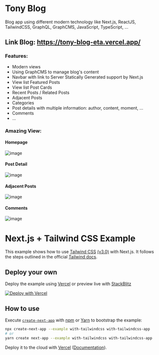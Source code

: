 # Tony Blog
Blog app using different modern technology like Next.js, ReactJS, TailwindCSS, GraphQL, GraphCMS, JavaScript, TypeScript, ...

## Link Blog: https://tony-blog-eta.vercel.app/

### Features:
- Modern views
- Using GraphCMS to manage blog's content
- Navbar with link to Server Statically Generated support by Next.js 
- View list Featured Posts
- View list Post Cards
- Recent Posts / Related Posts
- Adjacent Posts
- Categories
- Post details with multiple information: author, content, moment, ...
- Comments
- ...

### Amazing View:
#### Homepage
![image](https://user-images.githubusercontent.com/56442337/158978819-984a436e-966b-41e5-a8ae-76a596fa8818.png)

#### Post Detail
![image](https://user-images.githubusercontent.com/56442337/158978930-71bb7b09-2466-4641-b7ae-466ec30c0ff4.png)

#### Adjacent Posts
![image](https://user-images.githubusercontent.com/56442337/158979123-3e064038-769d-40fd-8462-eb930c5c8420.png)

#### Comments
![image](https://user-images.githubusercontent.com/56442337/158979343-92b40794-8c70-471e-a3f4-8ecf0f73a818.png)

# Next.js + Tailwind CSS Example

This example shows how to use [Tailwind CSS](https://tailwindcss.com/) [(v3.0)](https://tailwindcss.com/blog/tailwindcss-v3) with Next.js. It follows the steps outlined in the official [Tailwind docs](https://tailwindcss.com/docs/guides/nextjs).

## Deploy your own

Deploy the example using [Vercel](https://vercel.com?utm_source=github&utm_medium=readme&utm_campaign=next-example) or preview live with [StackBlitz](https://stackblitz.com/github/vercel/next.js/tree/canary/examples/with-tailwindcss)

[![Deploy with Vercel](https://vercel.com/button)](https://vercel.com/new/git/external?repository-url=https://github.com/vercel/next.js/tree/canary/examples/with-tailwindcss&project-name=with-tailwindcss&repository-name=with-tailwindcss)

## How to use

Execute [`create-next-app`](https://github.com/vercel/next.js/tree/canary/packages/create-next-app) with [npm](https://docs.npmjs.com/cli/init) or [Yarn](https://yarnpkg.com/lang/en/docs/cli/create/) to bootstrap the example:

```bash
npx create-next-app --example with-tailwindcss with-tailwindcss-app
# or
yarn create next-app --example with-tailwindcss with-tailwindcss-app
```

Deploy it to the cloud with [Vercel](https://vercel.com/new?utm_source=github&utm_medium=readme&utm_campaign=next-example) ([Documentation](https://nextjs.org/docs/deployment)).
